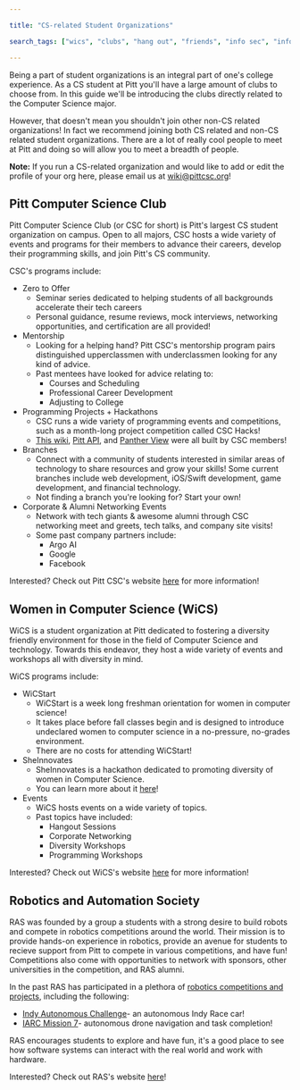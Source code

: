 ```yaml
---

title: "CS-related Student Organizations"

search_tags: ["wics", "clubs", "hang out", "friends", "info sec", "info sci", "IS", "robotics"]

---
```


Being a part of student organizations is an integral part of one's college experience. As a CS student at Pitt you'll have a large amount of clubs to choose from. In this guide we'll be introducing the clubs directly related to the Computer Science major. 

However, that doesn't mean you shouldn't join other non-CS related organizations! In fact we recommend joining both CS related and non-CS related student organizations. There are a lot of really cool people to meet at Pitt and doing so will allow you to meet a breadth of people.

**Note:** If you run a CS-related organization and would like to add or edit the profile of your org here, please email us at wiki@pittcsc.org!

## Pitt Computer Science Club 

Pitt Computer Science Club (or CSC for short) is Pitt's largest CS student organization on campus. Open to all majors, CSC hosts a wide variety of events and programs for their members to advance their careers, develop their programming skills, and join Pitt's CS community. 

CSC's programs include:
*   Zero to Offer
    *   Seminar series dedicated to helping students of all backgrounds accelerate their tech careers
    *   Personal guidance, resume reviews, mock interviews, networking opportunities, and certification are all provided!
*   Mentorship
    *   Looking for a helping hand? Pitt CSC's mentorship program pairs distinguished upperclassmen with underclassmen looking for any kind of advice.
    *   Past mentees have looked for advice relating to:
        *   Courses and Scheduling
        *   Professional Career Development
        *   Adjusting to College
*   Programming Projects + Hackathons
    *   CSC runs a wide variety of programming events and competitions, such as a month-long project competition called CSC Hacks!
    *   [This wiki](https://github.com/PittCSWiki/pittcswiki), [Pitt API](https://github.com/Pitt-CSC/PittAPI), and [Panther View](https://github.com/Pitt-CSC/PantherView) were all built by CSC members!
*   Branches
    * Connect with a community of students interested in similar areas of technology to share resources and grow your skills! Some current branches include web development, iOS/Swift development, game development, and financial technology. 
    * Not finding a branch you're looking for? Start your own!
*   Corporate & Alumni Networking Events
    *   Network with tech giants & awesome alumni through CSC networking meet and greets, tech talks, and company site visits!
    *   Some past company partners include:
        *   Argo AI
        *   Google
        *   Facebook

Interested? Check out Pitt CSC's website [here](https://pittcsc.org/) for more information! 

## Women in Computer Science (WiCS)

WiCS is a student organization at Pitt dedicated to fostering a diversity friendly environment for those in the field of Computer Science and technology. Towards this endeavor, they host a wide variety of events and workshops all with diversity in mind.

WiCS programs include:
*   WiCStart
    *   WiCStart is a week long freshman orientation for women in computer science! 
    *   It takes place before fall classes begin and is designed to introduce undeclared women to computer science in a no-pressure, no-grades environment.
    *   There are no costs for attending WiCStart!
*   SheInnovates
    *   SheInnovates is a hackathon dedicated to promoting diversity of women in Computer Science.
    *   You can learn more about it [here](http://sheinnovates.us/)!
*   Events
    *   WiCS hosts events on a wide variety of topics. 
    *   Past topics have included:
        *   Hangout Sessions
        *   Corporate Networking
        *   Diversity Workshops
        *   Programming Workshops

Interested? Check out WiCS's website [here](http://www.wics.cs.pitt.edu/) for more information!

## Robotics and Automation Society

RAS was founded by a group a students with a strong desire to build robots and compete in robotics competitions around the world. Their mission is to provide hands-on experience in robotics, provide an avenue for students to recieve support from Pitt to compete in various competitions, and have fun! Competitions also come with opportunities to network with sponsors, other universities in the competition, and RAS alumni.

In the past RAS has participated in a plethora of [robotics competitions and projects](https://www.raspitt.org/projects), including the following:
*   [Indy Autonomous Challenge](https://www.raspitt.org/mprw)- an autonomous Indy Race car!
*   [IARC Mission 7](https://www.raspitt.org/projects/iarc)- autonomous drone navigation and task completion!

RAS encourages students to explore and have fun, it's a good place to see how software systems can interact with the real world and work with hardware.

Interested? Check out RAS's website [here](https://www.raspitt.org/)!